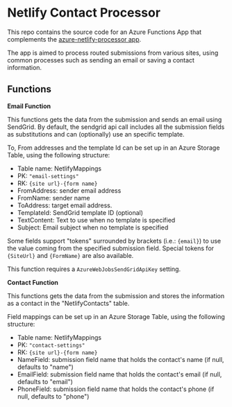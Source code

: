 # Netlify Contact Processor

This repo contains the source code for an Azure Functions App that complements the [azure-netlify-processor app](https://github.com/alexphi/azure-netlify-processor).

The app is aimed to process routed submissions from various sites, using common processes such as sending an email or saving a contact information.

## Functions

**Email Function**

This functions gets the data from the submission and sends an email using SendGrid. By default, the sendgrid api call includes all the submission fields as substitutions and can (optionally) use an specific template.

To, From addresses and the template Id can be set up in an Azure Storage Table, using the following structure:

* Table name: NetlifyMappings
* PK: `"email-settings"`
* RK: `{site url}-{form name}`
* FromAddress: sender email address
* FromName: sender name
* ToAddress: target email address.
* TemplateId: SendGrid template ID (optional)
* TextContent: Text to use when no template is specified
* Subject: Email subject when no template is specified

Some fields support "tokens" surrounded by brackets (i.e.: `{email}`) to use the value coming from the specified submission field.
Special tokens for `{SiteUrl}` and `{FormName}` are also available.

This function requires a `AzureWebJobsSendGridApiKey` setting.


**Contact Function**

This functions gets the data from the submission and stores the information as a contact in the "NetlifyContacts" table.

Field mappings can be set up in an Azure Storage Table, using the following structure:

* Table name: NetlifyMappings
* PK: `"contact-settings"`
* RK: `{site url}-{form name}`
* NameField: submission field name that holds the contact's name (if null, defaults to "name")
* EmailField: submission field name that holds the contact's email (if null, defaults to "email")
* PhoneField: submission field name that holds the contact's phone (if null, defaults to "phone")
